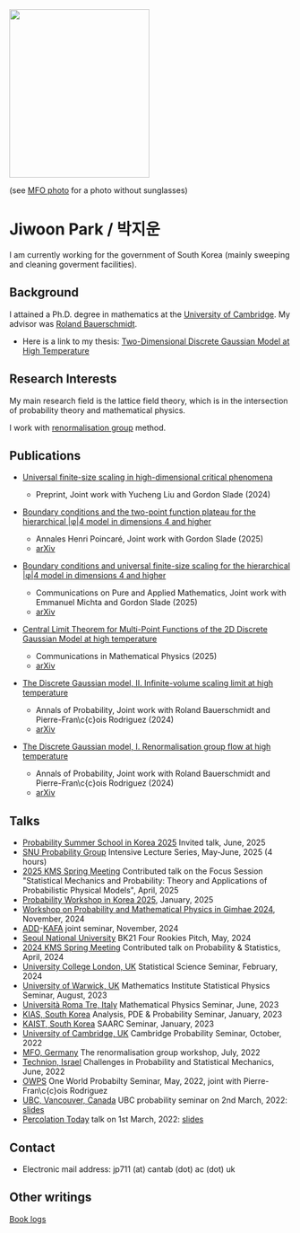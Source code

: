 <header>
  <!-- TL;DR -->
</header>

<img src="https://jiwoon-park-math.github.io/temp.jpg" width="250" height="300">

(see [MFO photo](https://owpdb.mfo.de/detail?photo_id=24980) for a photo without sunglasses)

# Jiwoon Park / 박지운

I am currently working for the government of South Korea (mainly sweeping and cleaning goverment facilities).

## Background

I attained a Ph.D. degree in mathematics at the [University of Cambridge](https://www.cam.ac.uk). My advisor was [Roland Bauerschmidt](https://cims.nyu.edu/~bauerschmidt/).

- Here is a link to my thesis: [Two-Dimensional Discrete Gaussian Model at High Temperature](https://www.repository.cam.ac.uk/items/11ecd706-f552-4cb2-a331-1b351ccb38f1)

## Research Interests

My main research field is the lattice field theory, which is in the intersection of probability theory and mathematical physics. 

I work with [renormalisation group](https://en.wikipedia.org/wiki/Renormalization_group) method.

## Publications

- [Universal finite-size scaling in high-dimensional critical phenomena](https://arxiv.org/abs/2412.08814)
  - Preprint, Joint work with Yucheng Liu and Gordon Slade (2024)

- [Boundary conditions and the two-point function plateau for the hierarchical \|φ\|4 model in dimensions 4 and higher](https://doi.org/10.1007/s00023-025-01566-y)
  - Annales Henri Poincaré, Joint work with Gordon Slade (2025)
  - [arXiv](https://arxiv.org/abs/2405.17344)

- [Boundary conditions and universal finite-size scaling for the hierarchical \|φ\|4 model in dimensions 4 and higher](https://doi.org/10.1002/cpa.22256)
  - Communications on Pure and Applied Mathematics, Joint work with Emmanuel Michta and Gordon Slade (2025)
  - [arXiv](https://arxiv.org/abs/2306.00896)

- [Central Limit Theorem for Multi-Point Functions of the 2D Discrete Gaussian Model at high temperature](https://doi.org/10.1007/s00220-025-05396-1)
  - Communications in Mathematical Physics (2025)
  - [arXiv](https://arxiv.org/abs/2211.14367)

- [The Discrete Gaussian model, II. Infinite-volume scaling limit at high temperature](https://doi.org/10.1214/23-AOP1659)
  - Annals of Probability, Joint work with Roland Bauerschmidt and Pierre-Fran\c{c}ois Rodriguez (2024)
  - [arXiv](https://arxiv.org/abs/2202.02287)

- [The Discrete Gaussian model, I. Renormalisation group flow at high temperature](https://doi.org/10.1214/23-AOP1658)
  - Annals of Probability, Joint work with Roland Bauerschmidt and Pierre-Fran\c{c}ois Rodriguez (2024)
  - [arXiv](https://arxiv.org/abs/2202.02286)

## Talks

- [Probability Summer School in Korea 2025](https://sites.google.com/view/pssk2025/) Invited talk, June, 2025
- [SNU Probability Group](https://sites.google.com/view/snuprob/seminar/intensive-lecture-series?authuser=0) Intensive Lecture Series, May-June, 2025 (4 hours)
- [2025 KMS Spring Meeting](https://www.kms.or.kr/conference/2025_spring/) Contributed talk on the Focus Session "Statistical Mechanics and Probability: Theory and Applications of Probabilistic Physical Models", April, 2025
- [Probability Workshop in Korea 2025](https://sites.google.com/view/pwk2025/home), January, 2025
- [Workshop on Probability and Mathematical Physics in Gimhae 2024](https://sites.google.com/view/wpmp2024), November, 2024
- [ADD](https://www.add.re.kr/kps)-[KAFA](https://rokaf.airforce.mil.kr/afa/index.do) joint seminar, November, 2024
- [Seoul National University](https://www.kms.or.kr/event/view.html?code=&num=1049) BK21 Four Rookies Pitch, May, 2024
- [2024 KMS Spring Meeting](https://www.kms.or.kr/conference/2024_spring/) Contributed talk on Probability & Statistics, April, 2024 <!-- %: [slides](https://jiwoon-park-math.github.io/resources/KMS_Slides.pdf) -->
- [University College London, UK](https://www.ucl.ac.uk/statistics/seminar) Statistical Science Seminar, February, 2024
- [University of Warwick, UK](https://warwick.ac.uk/fac/sci/maths/research/events/seminars/) Mathematics Institute Statistical Physics Seminar, August, 2023
- [Università Roma Tre, Italy](https://matematicafisica.uniroma3.it/articoli/seminario-di-fisica-matematica-339425) Mathematical Physics Seminar, June, 2023
- [KIAS, South Korea](https://www.kias.re.kr/kias/activities/seminars/view.do?seqno=PGN1720230113-0003&menuNo=404003) Analysis, PDE & Probability Seminar, January, 2023
- [KAIST, South Korea](https://saarc.kaist.ac.kr/boards/view/seminars/91) SAARC Seminar, January, 2023
- [University of Cambridge, UK](https://talks.cam.ac.uk/show/archive/9938) Cambridge Probability Seminar, October, 2022
- [MFO, Germany](https://www.mfo.de) The renormalisation group workshop, July, 2022
- [Technion, Israel](https://cms-math.net.technion.ac.il/challenges-in-probability-and-statistical-mechanics-3/) Challenges in Probability and Statistical Mechanics, June, 2022
- [OWPS](https://www.owprobability.org) One World Probabilty Seminar, May, 2022, joint with Pierre-Fran\c{c}ois Rodriguez
- [UBC, Vancouver, Canada](https://secure.math.ubc.ca/Links/Probability) UBC probability seminar on 2nd March, 2022: [slides](https://jiwoon-park-math.github.io/resources/2nd_March_UBC_Probability.pdf)
- [Percolation Today](https://percolation.ethz.ch) talk on 1st March, 2022: [slides](https://jiwoon-park-math.github.io/resources/1st_March_percolation_today.pdf)

## Contact

- Electronic mail address: jp711 (at) cantab (dot) ac (dot) uk
<!-- %: - My previous email address jp711 (at) cam (dot) ac (dot) uk has expired! -->

## Other writings
<nav>
  <a href="book_log.html">Book logs</a>
</nav>

